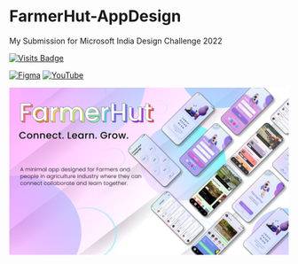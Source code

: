 # FarmerHut-AppDesign
My Submission for Microsoft India Design Challenge 2022

[![Visits Badge](https://badges.pufler.dev/visits/sahilsarin390/FarmerHut-AppDesign)](https://badges.pufler.dev)

[![Figma](https://img.shields.io/badge/figma-%23F24E1E.svg?style=for-the-badge&logo=figma&logoColor=white)](https://www.figma.com/proto/5D3pueiQLbhTI0pn7zSb7A/FarmerHut-App?node-id=40%3A820&starting-point-node-id=40%3A820)
[![YouTube](https://img.shields.io/badge/<handle>-%23FF0000.svg?style=for-the-badge&logo=YouTube&logoColor=white)](https://youtu.be/EiLUrTWWEg0)

![image](https://raw.githubusercontent.com/sahilsarin390/FarmerHut-AppDesign/main/Material/Thumbnail/Frame.png)
